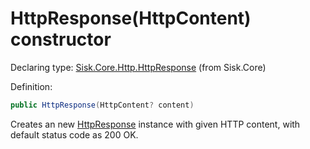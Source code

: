 <!--

Copyrights 2023 Sisk Framework - CypherPotato
Published under MIT license

!!! DO NOT EDIT THIS FILE !!!
This file was generated by a tool in the Sisk package. To edit the information in this documentation,
edit the XML documentation present in the Sisk source code.

-->


# HttpResponse(HttpContent) constructor

Declaring type: [Sisk.Core.Http.HttpResponse](/read?q=/contents/spec/Sisk.Core.Http.HttpResponse.md) (from Sisk.Core)


Definition:

```cs
public HttpResponse(HttpContent? content)
```

Creates an new <a href="/read?q=/contents/spec/Sisk.Core.Http.HttpResponse.md">HttpResponse</a> instance with given HTTP content, with default status code as 200 OK.

